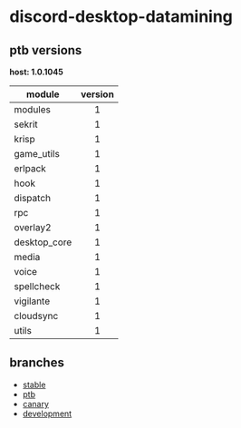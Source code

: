 # discord-desktop-datamining

## ptb versions

**host: 1.0.1045**

| module | version |
| ------ | :-----: |
| modules | 1 |
| sekrit | 1 |
| krisp | 1 |
| game_utils | 1 |
| erlpack | 1 |
| hook | 1 |
| dispatch | 1 |
| rpc | 1 |
| overlay2 | 1 |
| desktop_core | 1 |
| media | 1 |
| voice | 1 |
| spellcheck | 1 |
| vigilante | 1 |
| cloudsync | 1 |
| utils | 1 |

## branches

- [stable](https://github.com/OpenAsar/discord-desktop-datamining/tree/stable)
- [ptb](https://github.com/OpenAsar/discord-desktop-datamining/tree/ptb)
- [canary](https://github.com/OpenAsar/discord-desktop-datamining/tree/canary)
- [development](https://github.com/OpenAsar/discord-desktop-datamining/tree/development)